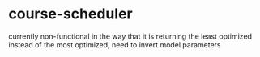 # course-scheduler
currently non-functional in the way that it is returning the least optimized instead of the most optimized, need to invert model parameters
